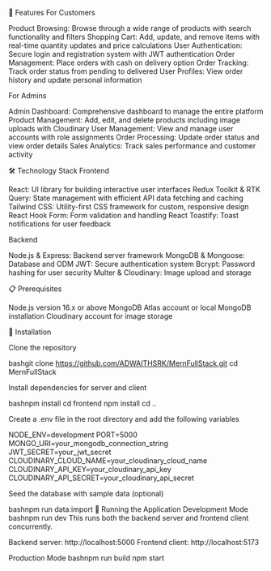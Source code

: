 🚀 Features
For Customers

Product Browsing: Browse through a wide range of products with search functionality and filters
Shopping Cart: Add, update, and remove items with real-time quantity updates and price calculations
User Authentication: Secure login and registration system with JWT authentication
Order Management: Place orders with cash on delivery option
Order Tracking: Track order status from pending to delivered
User Profiles: View order history and update personal information

For Admins

Admin Dashboard: Comprehensive dashboard to manage the entire platform
Product Management: Add, edit, and delete products including image uploads with Cloudinary
User Management: View and manage user accounts with role assignments
Order Processing: Update order status and view order details
Sales Analytics: Track sales performance and customer activity

🛠️ Technology Stack
Frontend

React: UI library for building interactive user interfaces
Redux Toolkit & RTK Query: State management with efficient API data fetching and caching
Tailwind CSS: Utility-first CSS framework for custom, responsive design
React Hook Form: Form validation and handling
React Toastify: Toast notifications for user feedback

Backend

Node.js & Express: Backend server framework
MongoDB & Mongoose: Database and ODM
JWT: Secure authentication system
Bcrypt: Password hashing for user security
Multer & Cloudinary: Image upload and storage

📋 Prerequisites

Node.js version 16.x or above
MongoDB Atlas account or local MongoDB installation
Cloudinary account for image storage

🔧 Installation

Clone the repository

bashgit clone https://github.com/ADWAITHSRK/MernFullStack.git
cd MernFullStack

Install dependencies for server and client

bashnpm install
cd frontend
npm install
cd ..

Create a .env file in the root directory and add the following variables

NODE_ENV=development
PORT=5000
MONGO_URI=your_mongodb_connection_string
JWT_SECRET=your_jwt_secret
CLOUDINARY_CLOUD_NAME=your_cloudinary_cloud_name
CLOUDINARY_API_KEY=your_cloudinary_api_key
CLOUDINARY_API_SECRET=your_cloudinary_api_secret

Seed the database with sample data (optional)

bashnpm run data:import
🚀 Running the Application
Development Mode
bashnpm run dev
This runs both the backend server and frontend client concurrently.

Backend server: http://localhost:5000
Frontend client: http://localhost:5173

Production Mode
bashnpm run build
npm start
